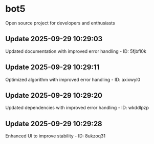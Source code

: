 # bot5
Open source project for developers and enthusiasts

## Update 2025-09-29 10:29:03
Updated documentation with improved error handling - ID: 5fjbfl0k


## Update 2025-09-29 10:29:11
Optimized algorithm with improved error handling - ID: axixwyl0


## Update 2025-09-29 10:29:20
Updated dependencies with improved error handling - ID: wkddlpzp


## Update 2025-09-29 10:29:28
Enhanced UI to improve stability - ID: 8ukzoq31

